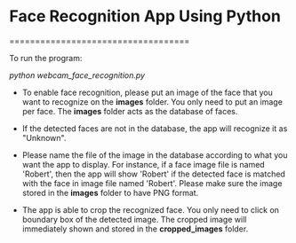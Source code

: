 
# Face Recognition App Using Python
===================================

To run the program:

*python webcam_face_recognition.py*

- To enable face recognition, please put an image of the face that you want to recognize on the **images** folder. You only need to put an image per face. The **images** folder acts as the database of faces. 

- If the detected faces are not in the database, the app will recognize it as "Unknown".

- Please name the file of the image in the database according to what you want the app to display. For instance, if a face image file is named 'Robert', then the app will show 'Robert' if the detected face is matched with the face in image file named 'Robert'. Please make sure the image stored in the **images** folder to have PNG format. 

- The app is able to crop the recognized face. You only need to click on boundary box of the detected image. The cropped image will immediately shown and stored in the **cropped_images** folder.  